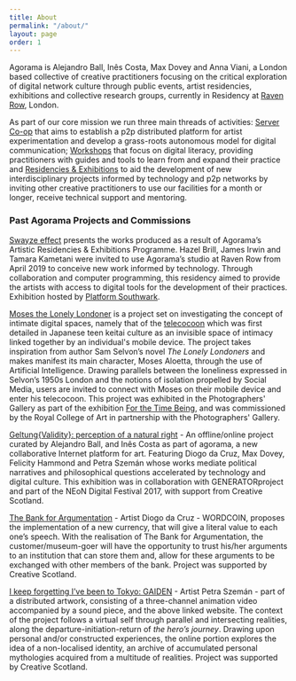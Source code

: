 ```yaml
---
title: About
permalink: "/about/"
layout: page
order: 1
---
```


Agorama is Alejandro Ball, Inês Costa, Max Dovey and Anna Viani, a London based collective of creative practitioners focusing on the critical exploration of digital network culture through public events, artist residencies, exhibitions and collective research groups, currently in Residency at [Raven Row](http://www.ravenrow.org/), London.

As part of our core mission we run three main threads of activities: [Server Co-op](projects/server-co-op/) that aims to establish a p2p distributed platform for artist experimentation and develop a grass-roots autonomous model for digital communication; [Workshops](projects/edu/) that focus on digital literacy, providing practitioners with guides and tools to learn from and expand their practice and [Residencies & Exhibitions](projects/art/) to aid the development of new interdisciplinary projects informed by technology and p2p networks by inviting other creative practitioners to use our facilities for a month or longer, receive technical support and mentoring.

### Past Agorama Projects and Commissions

[Swayze effect](https://www.facebook.com/events/356154235293765/) presents the works produced as a result of Agorama’s Artistic Residencies & Exhibitions Programme. Hazel Brill, James Irwin and Tamara Kametani were invited to use Agorama’s studio at Raven Row from April 2019 to conceive new work informed by technology. Through collaboration and computer programming, this residency aimed to provide the artists with access to digital tools for the development of their practices. Exhibition hosted by [Platform Southwark](http://www.platformsouthwark.co.uk/whatson/).

[Moses the Lonely Londoner](https://moses-aloetta.agorama.org.uk/?fbclid=IwAR1gv535U60KmlbmkNNgepHSyik6n1IMEu3gsi6uuMW3UhCZxd3d1Tp9RoI) is a project set on investigating the concept of intimate digital spaces, namely that of the [telecocoon](http://cyborganthropology.com/Tele-Cocooning) which was first detailed in Japanese teen keitai culture as an invisible space of intimacy linked together by an individual's mobile device. The project takes inspiration from author Sam Selvon’s novel *The Lonely Londoners* and makes manifest its main character, Moses Aloetta, through the use of Artificial Intelligence. Drawing parallels between the loneliness expressed in Selvon’s 1950s London and the notions of isolation propelled by Social Media, users are invited to connect with Moses on their mobile device and enter his telecocoon. This project was exhibited in the Photographers' Gallery as part of the exhibition [For the Time Being](https://thephotographersgallery.org.uk/for-the-time-being), and was commissioned by the Royal College of Art in partnership with the Photographers' Gallery.

[Geltung{Validity}: perception of a natural right](http://geltung.agorama.org.uk) - An offline/online project curated by Alejandro Ball, and Inês Costa as part of agorama, a new collaborative Internet platform for art. Featuring Diogo da Cruz, Max Dovey, Felicity Hammond and Petra Szemán whose works mediate political narratives and philosophical questions accelerated by technology and digital culture. This exhibition was in collaboration with GENERATORproject and part of the NEoN Digital Festival 2017, with support from Creative Scotland.  

[The Bank for Argumentation](http://thebankforargumentation.agorama.org.uk/) - Artist Diogo da Cruz - WORDCOIN, proposes the implementation of a new currency, that will give a literal value to each one’s speech. With the realisation of The Bank for Argumentation, the customer/museum-goer will have the opportunity to trust his/her arguments to an institution that can store them and, allow for these arguments to be exchanged with other members of the bank. Project was supported by Creative Scotland.

[I keep forgetting I’ve been to Tokyo: GAIDEN](http://tokyogaiden.agorama.org.uk/) - Artist Petra Szemán - part of a distributed artwork, consisting of a three-channel animation video accompanied by a sound piece, and the above linked website. The context of the project follows a virtual self through parallel and intersecting realities, along the departure-initiation-return of *the hero’s journey*. Drawing upon personal and/or constructed experiences, the online portion explores the idea of a non-localised identity, an archive of accumulated personal mythologies acquired from a multitude of realities. Project was supported by Creative Scotland.
